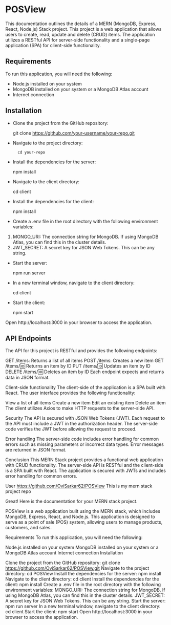 # POSView

This documentation outlines the details of a MERN (MongoDB, Express, React, Node.js) Stack project. This project is a web application that allows users to create, read, update and delete (CRUD) items. The application utilizes a RESTful API for server-side functionality and a single-page application (SPA) for client-side functionality.

## Requirements

To run this application, you will need the following:

- Node.js installed on your system
- MongoDB installed on your system or a MongoDB Atlas account
- Internet connection

## Installation

- Clone the project from the GitHub repository: 

    git clone https://github.com/your-username/your-repo.git
    
- Navigate to the project directory: 

        cd your-repo
    
- Install the dependencies for the server: 

    npm install
    
- Navigate to the client directory: 

    cd client
    
- Install the dependencies for the client: 

    npm install
    
- Create a .env file in the root directory with the following environment variables:

1. MONGO_URI: The connection string for MongoDB. If using MongoDB Atlas, you can find this in the cluster details.
2. JWT_SECRET: A secret key for JSON Web Tokens. This can be any string.

- Start the server: 

    npm run server
    
- In a new terminal window, navigate to the client directory:

    cd client
    
- Start the client: 

    npm start
    
Open http://localhost:3000 in your browser to access the application.

## API Endpoints

The API for this project is RESTful and provides the following endpoints:

GET /items: Returns a list of all items
POST /items: Creates a new item
GET /items/:id: Returns an item by ID
PUT /items/:id: Updates an item by ID
DELETE /items/:id: Deletes an item by ID
Each endpoint expects and returns data in JSON format.

Client-side functionality
The client-side of the application is a SPA built with React. The user interface provides the following functionality:

View a list of all items
Create a new item
Edit an existing item
Delete an item
The client utilizes Axios to make HTTP requests to the server-side API.

Security
The API is secured with JSON Web Tokens (JWT). Each request to the API must include a JWT in the authorization header. The server-side code verifies the JWT before allowing the request to proceed.

Error handling
The server-side code includes error handling for common errors such as missing parameters or incorrect data types. Error messages are returned in JSON format.

Conclusion
This MERN Stack project provides a functional web application with CRUD functionality. The server-side API is RESTful and the client-side is a SPA built with React. The application is secured with JWTs and includes error handling for common errors.





User
https://github.com/OviSarkar62/POSView 
This is my mern stack project repo


Great! Here is the documentation for your MERN stack project.


POSView is a web application built using the MERN stack, which includes MongoDB, Express, React, and Node.js. This application is designed to serve as a point of sale (POS) system, allowing users to manage products, customers, and sales.

Requirements
To run this application, you will need the following:

Node.js installed on your system
MongoDB installed on your system or a MongoDB Atlas account
Internet connection
Installation

Clone the project from the GitHub repository: git clone https://github.com/OviSarkar62/POSView.git
Navigate to the project directory: cd POSView
Install the dependencies for the server: npm install
Navigate to the client directory: cd client
Install the dependencies for the client: npm install
Create a .env file in the root directory with the following environment variables:
MONGO_URI: The connection string for MongoDB. If using MongoDB Atlas, you can find this in the cluster details.
JWT_SECRET: A secret key for JSON Web Tokens. This can be any string.
Start the server: npm run server
In a new terminal window, navigate to the client directory: cd client
Start the client: npm start
Open http://localhost:3000 in your browser to access the application.
